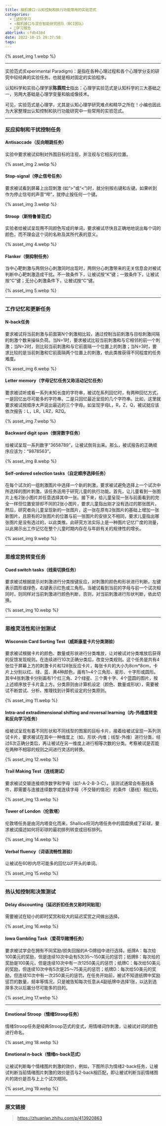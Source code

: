 ```yaml
---
title: 脑机接口-认知控制和执行功能常用的实验范式
categories:
  - 🌙进阶学习
  - ⭐脑机接口与混合智能研究团队（BCI团队）
  - 💫学习报告
abbrlink: cfdb438d
date: 2022-10-15 20:37:58
tags:
---
```


{% asset_img 1.webp %}

<!--more-->

***

实验范式(Experimental Paradigm)：是指在各种心理过程和各个心理学分支的研究中较经典的实验任务。也就是相对固定的实验程序。

认知科学和实验心理学家**陈霖院士**指出：心理学实验范式是认知科学的三大基础之一，另两大基础是心理学变量和脑成像技术。

可见，实验范式是心理学，尤其是认知心理学研究难点和精华之所在！小编也因此为大家整理出认知控制和执行功能研究中一些常用的实验范式。

***

### 反应抑制和干扰控制任务

#### Antisaccade（反向眼跳任务）

实验中要求被试抑制对外围目标的注视，并注视与它相反的位置。

{% asset_img 2.webp %}

#### Stop-signal（停止信号任务）

要求被试看到屏幕上出现刺激 (如“>”或“<”)时，就分别按右键和左键。如果听到作为停止信号的声音“哔”，就停止按任何一个键。

{% asset_img 3.webp %}

#### Stroop（斯特鲁普范式）

实验者给被试呈现用不同颜色写成的单词，要求被试尽快且正确地地说出每个词的颜色，而不理会这个词的名称及其所代表的意义。

{% asset_img 4.webp %}

#### Flanker（侧抑制任务）

当中心靶刺激与两侧分心刺激同时出现时，两侧分心刺激带来的无关信息会对被试判断中心靶刺激造成干扰。不一致条件下，让被试按“K”键；一致条件下，让被试按“C”键；无分心刺激条件下，让被试按“C”键。

{% asset_img 5.webp %}

***

### 工作记忆和更新任务

#### N-back任务

要求被试将当前刺激与前面第N个刺激相比较，通过控制当前刺激与目标刺激间隔的刺激个数来操纵负荷。当N=1时，要求被试比较当前刺激和与它相邻的前一个刺激；当N=2时，则比较当前刺激和与它前面隔一个位置上的刺激；当N=3时，要求比较的是当前刺激和它前面隔两个位置上的刺激，依此类推获得不同程度的任务难度。

{% asset_img 6.webp %}

#### Letter memory（字母记忆任务又称活动记忆任务）

要求被试听或看一系列未知长度的字符串，被试在系列回忆时，有两种回忆方式，一是回忆出尽可能多的字符串，二是只回忆最近呈现的几个字符串。比如，这里就要求被试按顺序大声说出最近的三个字母。如呈现字母L，R，Z，Q，被试就应该依次报告：L，LR，LRZ，RZQ。

{% asset_img 7.webp %}

#### Backward digit span（倒背数字任务）

给被试呈现一系列数字“3658789”，让被试倒背出来。那么，被试报告的正确顺序应该为：“9878563”。

{% asset_img 8.webp %}

#### Self-ordered selection tasks（自定顺序选择任务）

在每个试次的一组刺激图片中选择一个新的刺激，要求被试避免选择上一个试次中所选择的图片刺激。该任务适用于研究儿童的执行功能。首先，让儿童看到一张图片上有2张小图片并任意选择其中一张。接下来，给儿童呈现一张与前面看到的完全一样但位置安排却不同的2张小图片，要求儿童指出刚才没有选过的那张图片。然后，研究者向儿童呈现新的一张图片，这一张在原有2张图片的基础上增加一张新图片，且原有的2张图片的位置与前一张图片的安排又不相同，要求儿童指出哪张图片是没有选过的，以此类推。此研究方法实际上是一种图片记忆广度的测量，以此揭示出工作记忆在整个儿童时期内存在与年龄有关的规律性的增长。

{% asset_img 9.webp %}

***

### 思维定势转变任务

#### Cued switch tasks（线索切换任务）

要求被试根据提示对刺激进行分类按键反应，对刺激的颜色和形状进行判断。左键表示圆形或绿色，右键表示红色或三角形。当被试看到当前的字母与前一个试次相同时，则同样对当前刺激进行颜色判断，否则，对当前刺激进行形状判断，依此切换。

{% asset_img 10.webp %}

***

### 思维灵活性和计划测试

#### Wisconsin Card Sorting Test（威斯康星卡片分类测验）

要求被试根据卡片的颜色、数量或形状进行分类堆放，让对被试对分类堆放后获得的反馈发现规则。在连续进行10次正确分类后，改变分类规则。这个任务是共有4张位于屏幕上方的刺激卡片和128张反应卡片，每张卡片的大小为8cm*8cm，卡片上分别以红、绿、蓝、黄4种颜色，画有1~4个三角形、星形、十字形或圆形。其中4张刺激卡分别画有1个红三角、2个绿星、三个黄十字、4个蓝圆的图片，按上述顺序放于卡片盒上方。分类原则由计算机设定（颜色、数量或形状），需要被试不断尝试、分析、推理找到计算机设定的分类原则。

{% asset_img 11.webp %}

#### Intra-and extradimensional shifting and reversal learning（内-外维度转变和反向学习任务）

给被试呈现有着不同形状和不同线型的图案的目标卡片，接着给被试呈现一系列测试卡片，要求被试在其中一种维度上（如，形状-内维；线型-外维）进行分类，经过6次正确分类后，再让被试在另一维度上进行相等次数的分类。考察被试是否能在两种不相容的规则之间进行灵活的转换。

{% asset_img 12.webp %}

#### Trail Making Test（连线测试）

要求被试交替连接顺序数字和字母（如1-A-2-B-3-C）。该测试通常会有基线条件，即需要与连接连续数字或连续字母（不交替的情况）的条件（基线）相比较。

{% asset_img 13.webp %}

#### Tower of London（伦敦塔）

伦敦塔任务是由河内塔变化而来，Shallice将河内塔任务中的圆盘换成了彩球，要求被试描述如何将彩球的最初排列转变成目标排列。

{% asset_img 14.webp %}

#### Verbal fluency（词语流畅性测验）

让被试在60秒内尽可能多的回忆以F开头的单词。

{% asset_img 15.webp %}

***

### 热认知控制和决策测试

#### Delay discounting（延迟折扣任务又称时间贴现）

需要被试在较小的即时奖赏和较大的延迟奖赏之间做出选择。

{% asset_img 16.webp %}

#### Iowa Gambling Task（爱荷华赌博任务）

要求被试学会在拥有不同奖励/损失回报的A-D牌组中进行选择。纸牌A：每次给100美元的奖励，但是连续10次中会有5次35～150美元的惩罚；纸牌B：每次给的奖励是100美元，但是连续10次中有一次1250美元的惩罚；纸牌C：每次给50美元的奖励，但连续10次中有5次是25～75美元的惩罚；纸牌D：每次给50美元的奖励，但连续10次中有一次250美元的惩罚。在任务开始前，被试不知道纸牌中奖励惩罚的数量，频率等情况，只是被告知每次任意从4副纸牌中选择1张，以达到选择多次以后赢分尽可能多的目的。

{% asset_img 17.webp %}

***

#### Emotional Stroop（情绪Stroop任务）

情绪Stroop任务是经典Stroop范式的变式，用情绪词作刺激，让被试对词的颜色进行命名。

{% asset_img 18.webp %}

#### Emotional n-back（情绪n-back范式）

让被试判断每个情绪图片刺激的效价，例如，下图所示为情绪2-back任务，让被试判断当前情绪图片刺激的效价是否与2-back相匹配，即让被试判断当前情绪图片的效价是否与上上个试次相同。

{% asset_img 19.webp %}

***

### 原文链接

> <https://zhuanlan.zhihu.com/p/413920863>
